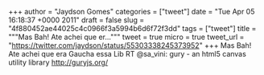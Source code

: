 
+++
author = "Jaydson Gomes"
categories = ["tweet"]
date = "Tue Apr 05 16:18:37 +0000 2011"
draft = false
slug = "4f880452ae44025c4c0966f3a5994b6d6f72f3dd"
tags = ["tweet"]
title = """Mas Bah! Ate achei que er..."""
tweet = true
micro = true
tweet_url = "https://twitter.com/jaydson/status/55303338245373952"
+++
Mas Bah! Ate achei que era Gaucha essa Lib RT @sa_vini: gury - an html5 canvas utility library http://guryjs.org/
